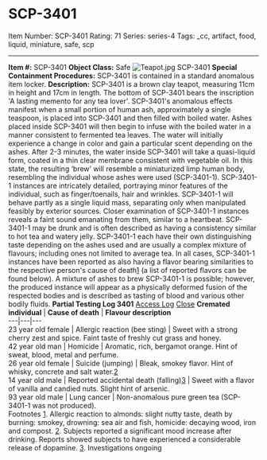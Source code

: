 # SCP-3401
Item Number: SCP-3401
Rating: 71
Series: series-4
Tags: _cc, artifact, food, liquid, miniature, safe, scp

---

**Item #:** SCP-3401
**Object Class:** Safe
![Teapot.jpg](https://scp-wiki.wdfiles.com/local--files/scp-3401/Teapot.jpg)
SCP-3401
**Special Containment Procedures:** SCP-3401 is contained in a standard anomalous item locker.
**Description:** SCP-3401 is a brown clay teapot, measuring 11cm in height and 17cm in length. The bottom of SCP-3401 bears the inscription 'A lasting memento for any tea lover'.
SCP-3401's anomalous effects manifest when a small portion of human ash, approximately a single teaspoon, is placed into SCP-3401 and then filled with boiled water. Ashes placed inside SCP-3401 will then begin to infuse with the boiled water in a manner consistent to fermented tea leaves. The water will initially experience a change in color and gain a particular scent depending on the ashes.
After 2-3 minutes, the water inside SCP-3401 will take a quasi-liquid form, coated in a thin clear membrane consistent with vegetable oil. In this state, the resulting ‘brew’ will resemble a miniaturized limp human body, resembling the individual whose ashes were used (SCP-3401-1). SCP-3401-1 instances are intricately detailed, portraying minor features of the individual, such as finger/toenails, hair and wrinkles. SCP-3401-1 will behave partly as a single liquid mass, separating only when manipulated feasibly by exterior sources. Closer examination of SCP-3401-1 instances reveals a faint sound emanating from them, similar to a heartbeat.
SCP-3401-1 may be drunk and is often described as having a consistency similar to hot tea and watery jelly. SCP-3401-1 each have their own distinguishing taste depending on the ashes used and are usually a complex mixture of flavours; including ones not limited to average tea. In all cases, SCP-3401-1 instances have been reported as also having a flavor bearing similarities to the respective person's cause of death[1](javascript:;) (a list of reported flavors can be found below).
A mixture of ashes to brew SCP-3401-1 is possible; however, the produced instance will appear as a physically deformed fusion of the respected bodies and is described as tasting of blood and various other bodily fluids.
**Partial Testing Log 3401**
[Access Log](javascript:;)
[Close](javascript:;)
**Cremated individual** | **Cause of death** | **Flavour description**  
---|---|---  
23 year old female | Allergic reaction (bee sting) | Sweet with a strong cherry zest and spice. Faint taste of freshly cut grass and honey.  
42 year old man | Homicide | Aromatic, rich, bergamot orange. Hint of sweat, blood, metal and perfume.  
26 year old female | Suicide (jumping) | Bleak, smokey flavor. Hint of whisky, concrete and salt water.[2](javascript:;)  
14 year old male | Reported accidental death (falling)[3](javascript:;) | Sweet with a flavor of vanilla and candied nuts. Slight hint of arsenic.  
93 year old male | Lung cancer | Non-anomalous pure green tea (SCP-3401-1 was not produced).  
Footnotes
[1](javascript:;). Allergic reaction to almonds: slight nutty taste, death by burning: smokey, drowning: sea air and fish, homicide: decaying wood, iron and compost.
[2](javascript:;). Subjects reported a significant mood increase after drinking. Reports showed subjects to have experienced a considerable release of dopamine.
[3](javascript:;). Investigations ongoing